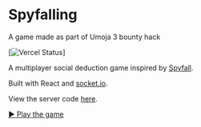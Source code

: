 # Spyfalling

A game made as part of Umoja 3 bounty hack

[![Vercel Status](https://therealsujitk-vercel-badge.vercel.app/?app=spyfall-reach})]

A multiplayer social deduction game inspired by [Spyfall](https://hwint.ru/portfolio-item/spyfall/). 

Built with React and [socket.io](https://socket.io).

View the server code [here](https://github.com/Jace254/spyfall-server).

[▶️ Play the game](https://spyfall-reach.vercel.app)
